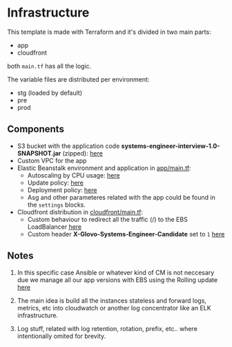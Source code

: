 # Infrastructure
This template is made with Terraform and it's divided in two main parts:
* app
* cloudfront

both `main.tf` has all the logic.

The variable files are distributed per environment:
* stg (loaded by default)
* pre
* prod

## Components
* S3 bucket with the application code **systems-engineer-interview-1.0-SNAPSHOT.jar** (zipped):
[here](app/main.tf#L10)
* Custom VPC for the app
* Elastic Beanstalk environment and application in [app/main.tf](app/main.tf):
  * Autoscaling by CPU usage: [here](app/main.tf#L96)
  * Update policy: [here](app/main.tf#L133)
  * Deployment policy: [here](app/main.tf#L133)
  * Asg and other parameteres related with the app could be found in the `settings` blocks.
* Cloudfront distribution in [cloudfront/main.tf](cloudfront/main.tf):
  * Custom behaviour to redirect all the traffic (/) to the EBS LoadBalancer [here](cloudfront/main.tf#L31)
  * Custom header **X-Glovo-Systems-Engineer-Candidate** set to ` 1 ` [here](cloudfront/variables.tf#L70)

## Notes
1. In this specific case Ansible or whatever kind of CM is not neccesary due we manage all our app versions with EBS using the Rolling update [here](app/main.tf#L133)

2. The main idea is build all the instances stateless and forward logs, metrics, etc into cloudwatch or another log concentrator like an ELK infrastructure.

3. Log stuff, related with log retention, rotation, prefix, etc.. where intentionally omited for brevity.